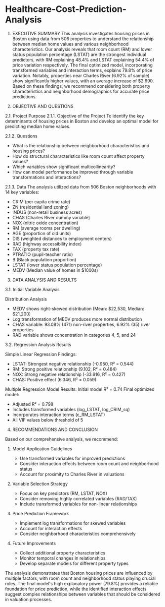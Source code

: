 # Healthcare-Cost-Prediction-Analysis



1. EXECUTIVE SUMMARY
This analysis investigates housing prices in Boston using data from 506 properties to understand the relationship between median home values and various neighborhood characteristics. Our analysis reveals that room count (RM) and lower status population percentage (LSTAT) are the strongest individual predictors, with RM explaining 48.4% and LSTAT explaining 54.4% of price variation respectively. The final optimized model, incorporating transformed variables and interaction terms, explains 79.8% of price variation. Notably, properties near Charles River (6.92% of sample) show significantly higher values, with an average increase of $2,690. Based on these findings, we recommend considering both property characteristics and neighborhood demographics for accurate price predictions.

2. OBJECTIVE AND QUESTIONS

2.1. Project Purpose
2.1.1. Objective of the Project
To identify the key determinants of housing prices in Boston and develop an optimal model for predicting median home values.

2.1.2. Questions
- What is the relationship between neighborhood characteristics and housing prices?
- How do structural characteristics like room count affect property values?
- Which variables show significant multicollinearity?
- How can model performance be improved through variable transformations and interactions?

2.1.3. Data
The analysis utilized data from 506 Boston neighborhoods with 14 key variables:
- CRIM (per capita crime rate)
- ZN (residential land zoning)
- INDUS (non-retail business acres)
- CHAS (Charles River dummy variable)
- NOX (nitric oxide concentration)
- RM (average rooms per dwelling)
- AGE (proportion of old units)
- DIS (weighted distances to employment centers)
- RAD (highway accessibility index)
- TAX (property tax rate)
- PTRATIO (pupil-teacher ratio)
- B (Black population proportion)
- LSTAT (lower status population percentage)
- MEDV (Median value of homes in $1000s)

3. DATA ANALYSIS AND RESULTS

3.1. Initial Variable Analysis

Distribution Analysis
- MEDV shows right-skewed distribution (Mean: $22,530, Median: $21,200)
- Log transformation of MEDV produces more normal distribution
- CHAS variable: 93.08% (471) non-river properties, 6.92% (35) river properties
- RAD variable shows concentration in categories 4, 5, and 24

3.2. Regression Analysis Results

Simple Linear Regression Findings:
- LSTAT: Strongest negative relationship (-0.950, R² = 0.544)
- RM: Strong positive relationship (9.102, R² = 0.484)
- NOX: Strong negative relationship (-33.916, R² = 0.427)
- CHAS: Positive effect (6.346, R² = 0.059)

Multiple Regression Model Results:
Initial model R² = 0.74
Final optimized model:
- Adjusted R² = 0.798
- Includes transformed variables (log_LSTAT, log_CRIM_sq)
- Incorporates interaction terms (c_RM_LSTAT)
- All VIF values below threshold of 5

4. RECOMMENDATIONS AND CONCLUSION

Based on our comprehensive analysis, we recommend:

1. Model Application Guidelines
   - Use transformed variables for improved predictions
   - Consider interaction effects between room count and neighborhood status
   - Account for proximity to Charles River in valuations

2. Variable Selection Strategy
   - Focus on key predictors (RM, LSTAT, NOX)
   - Consider removing highly correlated variables (RAD/TAX)
   - Include transformed variables for non-linear relationships

3. Price Prediction Framework
   - Implement log transformations for skewed variables
   - Account for interaction effects
   - Consider neighborhood characteristics comprehensively

4. Future Improvements
   - Collect additional property characteristics
   - Monitor temporal changes in relationships
   - Develop separate models for different property types

The analysis demonstrates that Boston housing prices are influenced by multiple factors, with room count and neighborhood status playing crucial roles. The final model's high explanatory power (79.8%) provides a reliable foundation for price prediction, while the identified interaction effects suggest complex relationships between variables that should be considered in valuation processes.
